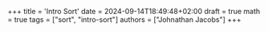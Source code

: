 +++
title = 'Intro Sort'
date = 2024-09-14T18:49:48+02:00
draft = true
math = true
tags = ["sort", "intro-sort"]
authors = ["Johnathan Jacobs"]
+++
